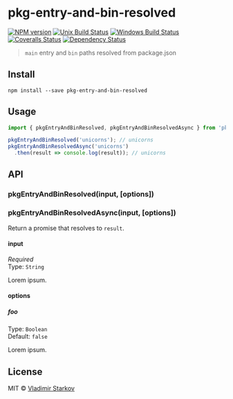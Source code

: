 # pkg-entry-and-bin-resolved

[![NPM version][npm-image]][npm-url]
[![Unix Build Status][travis-image]][travis-url]
[![Windows Build Status][appveyor-image]][appveyor-url]
[![Coveralls Status][coveralls-image]][coveralls-url]
[![Dependency Status][depstat-image]][depstat-url]

> `main` entry and `bin` paths resolved from package.json

## Install

    npm install --save pkg-entry-and-bin-resolved

## Usage

```js
import { pkgEntryAndBinResolved, pkgEntryAndBinResolvedAsync } from 'pkg-entry-and-bin-resolved';

pkgEntryAndBinResolved('unicorns'); // unicorns
pkgEntryAndBinResolvedAsync('unicorns')
  .then(result => console.log(result)); // unicorns
```

## API

### pkgEntryAndBinResolved(input, [options])

### pkgEntryAndBinResolvedAsync(input, [options])

Return a promise that resolves to `result`.

#### input

*Required*  
Type: `String`

Lorem ipsum.

#### options

##### foo

Type: `Boolean`  
Default: `false`

Lorem ipsum.

## License

MIT © [Vladimir Starkov](https://iamstarkov.com)

[npm-url]: https://npmjs.org/package/pkg-entry-and-bin-resolved
[npm-image]: https://img.shields.io/npm/v/pkg-entry-and-bin-resolved.svg?style=flat-square

[travis-url]: https://travis-ci.org/iamstarkov/pkg-entry-and-bin-resolved
[travis-image]: https://img.shields.io/travis/iamstarkov/pkg-entry-and-bin-resolved.svg?style=flat-square&label=unix

[appveyor-url]: https://ci.appveyor.com/project/iamstarkov/pkg-entry-and-bin-resolved
[appveyor-image]: https://img.shields.io/appveyor/ci/iamstarkov/pkg-entry-and-bin-resolved.svg?style=flat-square&label=windows

[coveralls-url]: https://coveralls.io/r/iamstarkov/pkg-entry-and-bin-resolved
[coveralls-image]: https://img.shields.io/coveralls/iamstarkov/pkg-entry-and-bin-resolved.svg?style=flat-square

[depstat-url]: https://david-dm.org/iamstarkov/pkg-entry-and-bin-resolved
[depstat-image]: https://david-dm.org/iamstarkov/pkg-entry-and-bin-resolved.svg?style=flat-square
